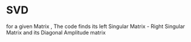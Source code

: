 # SVD

for a given Matrix , The code finds its left Singular Matrix - Right Singular Matrix and its Diagonal Amplitude matrix
